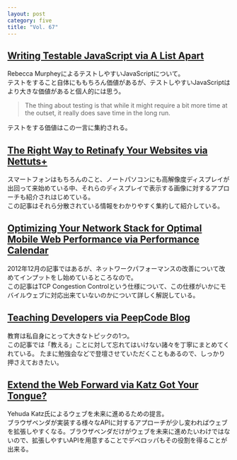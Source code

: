 ```yaml
---
layout: post
category: five
title: "Vol. 67"
---
```


## [Writing Testable JavaScript via A List Apart](http://alistapart.com/article/writing-testable-javascript)

Rebecca MurpheyによるテストしやすいJavaScriptについて。  
テストをすること自体にももちろん価値があるが、テストしやすいJavaScriptはより大きな価値があると個人的には思う。  

> The thing about testing is that while it might require a bit more time at the outset, it really does save time in the long run. 

テストをする価値はこの一言に集約される。

## [The Right Way to Retinafy Your Websites via Nettuts+](http://net.tutsplus.com/tutorials/html-css-techniques/the-right-way-to-retinafy-your-websites/)

スマートフォンはもちろんのこと、ノートパソコンにも高解像度ディスプレイが出回って来始めている中、それらのディスプレイで表示する画像に対するアプローチも紹介されはじめている。  
この記事はそれら分散されている情報をわかりやすく集約して紹介している。

## [Optimizing Your Network Stack for Optimal Mobile Web Performance via Performance Calendar](http://calendar.perfplanet.com/2012/optimizing-your-network-stack-for-optimal-mobile-web-performance/)

2012年12月の記事ではあるが、ネットワークパフォーマンスの改善について改めてインプットをし始めているところなので。  
この記事はTCP Congestion Controlという仕様について、この仕様がいかにモバイルウェブに対応出来ていないのかについて詳しく解説している。

## [Teaching Developers via PeepCode Blog](http://peepcode.com/blog/2013/teaching-developers)

教育は私自身にとって大きなトピックの1つ。  
この記事では「教える」ことに対して忘れてはいけない諸々を丁寧にまとめてくれている。
たまに勉強会などで登壇させていただくこともあるので、しっかり押さえておきたい。

## [Extend the Web Forward via Katz Got Your Tongue?](http://yehudakatz.com/2013/05/21/extend-the-web-forward/)

Yehuda Katz氏によるウェブを未来に進めるための提言。  
ブラウザベンダが実装する様々なAPIに対するアプローチが少し変わればウェブを拡張しやすくなる。ブラウザベンダだけがウェブを未来に進めたいわけではないので、拡張しやすいAPIを用意することでデベロッパもその役割を得ることが出来る。

